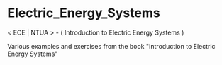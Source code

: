 # Electric_Energy_Systems
< ECE | NTUA > - ( Introduction to Electric Energy Systems )

Various examples and exercises from the book "Introduction to Electric Energy Systems"
